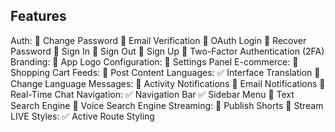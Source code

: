 ## Features

Auth:
  🚧 Change Password
  🚧 Email Verification
  🚧 OAuth Login
  🚧 Recover Password
  🔄 Sign In
  🚧 Sign Out
  🚧 Sign Up
  🚧 Two-Factor Authentication (2FA)
Branding:
  🔄 App Logo
Configuration:
  🚧 Settings Panel
E-commerce:
  🚧 Shopping Cart
Feeds:
  🚧 Post Content
Languages:
  ✅ Interface Translation
  🔄 Change Language
Messages:
  🚧 Activity Notifications
  🚧 Email Notifications
  🚧 Real-Time Chat
Navigation:
  ✅ Navigation Bar
  ✅ Sidebar Menu
  🚧 Text Search Engine
  🚧 Voice Search Engine
Streaming:
  🚧 Publish Shorts
  🚧 Stream LIVE
Styles:
  ✅ Active Route Styling
